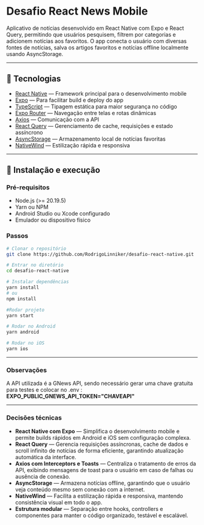 # Desafio React News Mobile

Aplicativo de notícias desenvolvido em React Native com Expo e React Query, permitindo que usuários pesquisem, filtrem por categorias e adicionem notícias aos favoritos. O app conecta o usuário com diversas fontes de notícias, salva os artigos favoritos e notícias offline localmente usando AsyncStorage.

---

## 🚀 Tecnologias

- [React Native](https://reactnative.dev/) — Framework principal para o desenvolvimento mobile
- [Expo](https://expo.dev/) — Para facilitar build e deploy do app
- [TypeScript](https://www.typescriptlang.org/) — Tipagem estática para maior segurança no código
- [Expo Router](https://expo.github.io/router/) — Navegação entre telas e rotas dinâmicas
- [Axios](https://axios-http.com/) — Comunicação com a API
- [React Query](https://tanstack.com/query/latest) — Gerenciamento de cache, requisições e estado assíncrono
- [AsyncStorage](https://react-native-async-storage.github.io/async-storage/) — Armazenamento local de notícias favoritas
- [NativeWind](https://nativewind.dev/) — Estilização rápida e responsiva

---

## 🔧 Instalação e execução

### Pré-requisitos

- Node.js (>= 20.19.5)
- Yarn ou NPM
- Android Studio ou Xcode configurado
- Emulador ou dispositivo físico

### Passos

```bash
# Clonar o repositório
git clone https://github.com/RodrigoLinniker/desafio-react-native.git

# Entrar no diretório
cd desafio-react-native

# Instalar dependências
yarn install
# ou
npm install

#Rodar projeto
yarn start

# Rodar no Android
yarn android

# Rodar no iOS
yarn ios
```

---

### Observações

A API utilizada é a GNews API, sendo necessário gerar uma chave gratuita para testes e colocar no .env :
**EXPO_PUBLIC_GNEWS_API_TOKEN="CHAVEAPI"**

---

### Decisões técnicas

- **React Native com Expo** — Simplifica o desenvolvimento mobile e permite builds rápidos em Android e iOS sem configuração complexa.
- **React Query** — Gerencia requisições assíncronas, cache de dados e scroll infinito de notícias de forma eficiente, garantindo atualização automática da interface.
- **Axios com Interceptors e Toasts** — Centraliza o tratamento de erros da API, exibindo mensagens de toast para o usuário em caso de falhas ou ausência de conexão.
- **AsyncStorage** — Armazena notícias offline, garantindo que o usuário veja conteúdo mesmo sem conexão com a internet.
- **NativeWind** — Facilita a estilização rápida e responsiva, mantendo consistência visual em todo o app.
- **Estrutura modular** — Separação entre hooks, controllers e componentes para manter o código organizado, testável e escalável.

